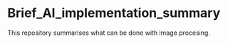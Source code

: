# Brief_AI_implementation_summary
This repository summarises what can be done with image procesing.

